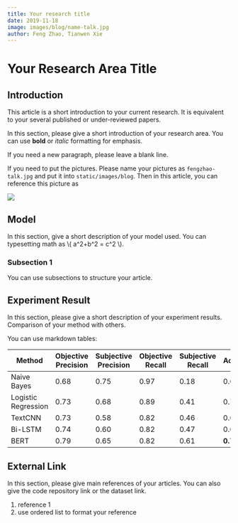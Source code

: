 ```yaml
---
title: Your research title
date: 2019-11-18
image: images/blog/name-talk.jpg
author: Feng Zhao, Tianwen Xie
---
```


# Your Research Area Title

## Introduction

​This article is a short introduction to your current research. It is equivalent to your several published or
under-reviewed papers.

In this section, please give a short introduction of your research area. You can use
**bold** or *italic* formatting for emphasis.

If you need a new paragraph, please leave a blank line.

If you need to put the pictures. Please name your pictures as `fengzhao-talk.jpg` and 
put it into `static/images/blog`. Then in this article, you can reference this picture as

![](../../../images/blog/name-talk.jpg)

## Model

​In this section, give a short description of your model used. You can typesetting math
as \\( a^2+b^2 = c^2 \\).

###  Subsection 1

You can use subsections to structure your article.

## Experiment Result

In this section, please give a short description of your experiment results. Comparison of 
your method with others.

You can use markdown tables:

| **Method**          | **Objective**   **Precision** | **Subjective**   **Precision** | **Objective**   **Recall** | **Subjective**   **Recall** | **Accuracy** |
| ------------------- | ----------------------------- | ------------------------------ | -------------------------- | --------------------------- | ------------ |
| Naive Bayes         | 0.68                          | 0.75                           | 0.97                       | 0.18                        | 0.689        |
| Logistic Regression | 0.73                          | 0.68                           | 0.89                       | 0.41                        | 0.722        |
| TextCNN             | 0.73                          | 0.58                           | 0.82                       | 0.46                        | 0.691        |
| Bi-LSTM             | 0.74                          | 0.60                           | 0.82                       | 0.47                        | 0.699        |
| BERT                | 0.79                          | 0.65                           | 0.82                       | 0.61                        | **0.746**    |

## External Link

In this section, please give main references of your articles. You can also give the code
repository link or the dataset link.

1. reference 1
1. use ordered list to format your reference

